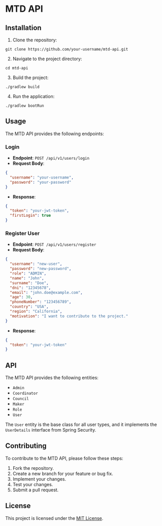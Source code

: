 # MTD API

## Installation

1. Clone the repository:
```
git clone https://github.com/your-username/mtd-api.git
```
2. Navigate to the project directory:
```
cd mtd-api
```
3. Build the project:
```
./gradlew build
```
4. Run the application:
```
./gradlew bootRun
```

## Usage

The MTD API provides the following endpoints:

### Login
- **Endpoint**: `POST /api/v1/users/login`
- **Request Body**:
```json
{
  "username": "your-username",
  "password": "your-password"
}
```
- **Response**:
```json
{
  "token": "your-jwt-token",
  "firstLogin": true
}
```

### Register User
- **Endpoint**: `POST /api/v1/users/register`
- **Request Body**:
```json
{
  "username": "new-user",
  "password": "new-password",
  "role": "ADMIN",
  "name": "John",
  "surname": "Doe",
  "dni": "12345678",
  "email": "john.doe@example.com",
  "age": 30,
  "phoneNumber": "123456789",
  "country": "USA",
  "region": "California",
  "motivation": "I want to contribute to the project."
}
```
- **Response**:
```json
{
  "token": "your-jwt-token"
}
```

## API

The MTD API provides the following entities:

- `Admin`
- `Coordinator`
- `Council`
- `Maker`
- `Role`
- `User`

The `User` entity is the base class for all user types, and it implements the `UserDetails` interface from Spring Security.

## Contributing

To contribute to the MTD API, please follow these steps:

1. Fork the repository.
2. Create a new branch for your feature or bug fix.
3. Implement your changes.
4. Test your changes.
5. Submit a pull request.

## License

This project is licensed under the [MIT License](LICENSE).
